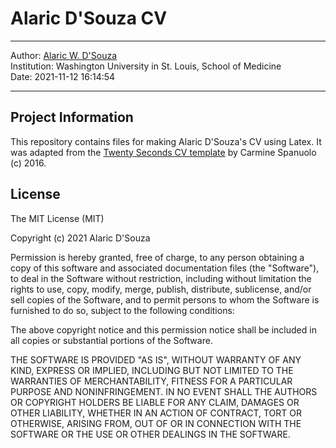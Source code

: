 # Alaric D'Souza CV

***
Author: [Alaric W. D'Souza](alaricdsouza.github.io/)  
Institution: Washington University in St. Louis, School of Medicine  
Date: 2021-11-12 16:14:54
***

## Project Information

This repository contains files for making Alaric D'Souza's CV using Latex. It was adapted from the [Twenty Seconds CV template](https://github.com/spagnuolocarmine/TwentySecondsCurriculumVitae-LaTex) by Carmine Spanuolo (c) 2016.

## License

The MIT License (MIT)

Copyright (c) 2021 Alaric D'Souza

Permission is hereby granted, free of charge, to any person obtaining a copy
of this software and associated documentation files (the "Software"), to deal
in the Software without restriction, including without limitation the rights
to use, copy, modify, merge, publish, distribute, sublicense, and/or sell
copies of the Software, and to permit persons to whom the Software is
furnished to do so, subject to the following conditions:

The above copyright notice and this permission notice shall be included in all
copies or substantial portions of the Software.

THE SOFTWARE IS PROVIDED "AS IS", WITHOUT WARRANTY OF ANY KIND, EXPRESS OR
IMPLIED, INCLUDING BUT NOT LIMITED TO THE WARRANTIES OF MERCHANTABILITY,
FITNESS FOR A PARTICULAR PURPOSE AND NONINFRINGEMENT. IN NO EVENT SHALL THE
AUTHORS OR COPYRIGHT HOLDERS BE LIABLE FOR ANY CLAIM, DAMAGES OR OTHER
LIABILITY, WHETHER IN AN ACTION OF CONTRACT, TORT OR OTHERWISE, ARISING FROM,
OUT OF OR IN CONNECTION WITH THE SOFTWARE OR THE USE OR OTHER DEALINGS IN THE
SOFTWARE.